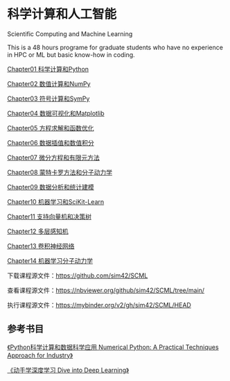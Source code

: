 # 科学计算和人工智能
Scientific Computing and Machine Learning

This is a 48 hours programe for graduate students who have no experience in HPC or ML but basic know-how in coding.

[Chapter01 科学计算和Python](Chapter01/chapter01.ipynb)

[Chapter02 数值计算和NumPy](Chapter02/chapter02.ipynb)

[Chapter03 符号计算和SymPy](Chapter03/chapter03.ipynb)

[Chapter04 数据可视化和Matplotlib](Chapter04/chapter04.ipynb)

[Chapter05 方程求解和函数优化](Chapter05/chapter05.ipynb)

[Chapter06 数据插值和数值积分](Chapter06/chapter06.ipynb)

[Chapter07 微分方程和有限元方法](Chapter07/chapter07.ipynb)

[Chapter08 蒙特卡罗方法和分子动力学](Chapter08/chapter08.ipynb)

[Chapter09 数据分析和统计建模](Chapter09/chapter09.ipynb)

[Chapter10 机器学习和SciKit-Learn](Chapter10/chapter10.ipynb)

[Chapter11 支持向量机和决策树](Chapter11/chapter11.ipynb)

[Chapter12 多层感知机](Chapter12/chapter12.ipynb)

[Chapter13 卷积神经网络](Chapter13/chapter13.ipynb)

[Chapter14 机器学习分子动力学](Chapter14/chapter14.ipynb)

下载课程源文件：https://github.com/sim42/SCML

查看课程源文件：https://nbviewer.org/github/sim42/SCML/tree/main/

执行课程源文件：https://mybinder.org/v2/gh/sim42/SCML/HEAD


## 参考书目

[《Python科学计算和数据科学应用 Numerical Python: A Practical Techniques Approach for Industry》](http://product.dangdang.com/28974447.html)

[《动手学深度学习 Dive into Deep Learning》](https://item.jd.com/47908427478.html)